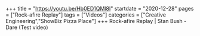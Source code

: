 +++
title = "https://youtu.be/Hb0ED1QMl8I"
startdate = "2020-12-28"
pages = ["Rock-afire Replay"]
tags = ["Videos"]
categories = ["Creative Engineering","ShowBiz Pizza Place"]
+++
Rock-afire Replay | Stan Bush - Dare (Test video)
